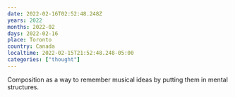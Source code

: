 ```yaml
---
date: 2022-02-16T02:52:48.248Z
years: 2022
months: 2022-02
days: 2022-02-16
place: Toronto
country: Canada
localtime: 2022-02-15T21:52:48.248-05:00
categories: ["thought"]
---
```

Composition as a way to remember musical ideas by putting them in mental structures.
